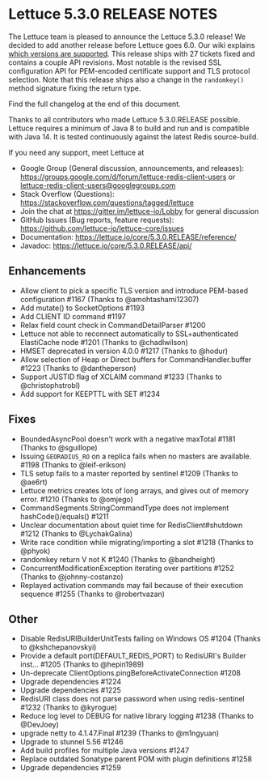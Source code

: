 Lettuce 5.3.0 RELEASE NOTES
===========================

The Lettuce team is pleased to announce the Lettuce 5.3.0 release! 
We decided to add another release before Lettuce goes 6.0. Our wiki explains [which versions are supported](https://github.com/lettuce-io/lettuce-core/wiki/Lettuce-Versions).
This release ships with 27 tickets fixed and contains a couple API revisions. Most notable is the revised SSL configuration API for PEM-encoded certificate support and TLS protocol selection.
Note that this release ships also a change in the `randomkey()` method signature fixing the return type.
 
Find the full changelog at the end of this document.

Thanks to all contributors who made Lettuce 5.3.0.RELEASE possible.
Lettuce requires a minimum of Java 8 to build and run and is compatible with Java 14. It is tested continuously against the latest Redis source-build.

If you need any support, meet Lettuce at

* Google Group (General discussion, announcements, and releases): https://groups.google.com/d/forum/lettuce-redis-client-users
or lettuce-redis-client-users@googlegroups.com
* Stack Overflow (Questions): https://stackoverflow.com/questions/tagged/lettuce
* Join the chat at https://gitter.im/lettuce-io/Lobby for general discussion
* GitHub Issues (Bug reports, feature requests): https://github.com/lettuce-io/lettuce-core/issues
* Documentation: https://lettuce.io/core/5.3.0.RELEASE/reference/
* Javadoc: https://lettuce.io/core/5.3.0.RELEASE/api/

Enhancements
------------
* Allow client to pick a specific TLS version and introduce PEM-based configuration #1167 (Thanks to @amohtashami12307)
* Add mutate() to SocketOptions #1193
* Add CLIENT ID command #1197
* Relax field count check in CommandDetailParser #1200
* Lettuce not able to reconnect automatically to SSL+authenticated ElastiCache node #1201 (Thanks to @chadlwilson)
* HMSET deprecated in version 4.0.0 #1217 (Thanks to @hodur)
* Allow selection of Heap or Direct buffers for CommandHandler.buffer #1223 (Thanks to @dantheperson)
* Support JUSTID flag of XCLAIM command #1233 (Thanks to @christophstrobl)
* Add support for KEEPTTL with SET #1234

Fixes
-----
* BoundedAsyncPool doesn't work with a negative maxTotal #1181 (Thanks to @sguillope)
* Issuing `GEORADIUS_RO` on a replica fails when no masters are available. #1198 (Thanks to @leif-erikson)
* TLS setup fails to a master reported by sentinel #1209 (Thanks to @ae6rt)
* Lettuce metrics creates lots of long arrays, and gives out of memory error.  #1210 (Thanks to @omjego)
* CommandSegments.StringCommandType does not implement hashCode()/equals() #1211
* Unclear documentation about quiet time for RedisClient#shutdown  #1212 (Thanks to @LychakGalina)
* Write race condition while migrating/importing a slot #1218 (Thanks to @phyok)
* randomkey return V not K #1240 (Thanks to @bandheight)
* ConcurrentModificationException iterating over partitions #1252 (Thanks to @johnny-costanzo)
* Replayed activation commands may fail because of their execution sequence #1255 (Thanks to @robertvazan)

Other
-----
* Disable RedisURIBuilderUnitTests failing on Windows OS #1204 (Thanks to @kshchepanovskyi)
* Provide a default port(DEFAULT_REDIS_PORT) to RedisURI's Builder inst… #1205 (Thanks to @hepin1989)
* Un-deprecate ClientOptions.pingBeforeActivateConnection #1208
* Upgrade dependencies #1224
* Upgrade dependencies #1225
* RedisURI class does not parse password when using redis-sentinel #1232 (Thanks to @kyrogue)
* Reduce log level to DEBUG for native library logging #1238 (Thanks to @DevJoey)
* upgrade netty to 4.1.47.Final #1239 (Thanks to @m1ngyuan)
* Upgrade to stunnel 5.56 #1246
* Add build profiles for multiple Java versions #1247
* Replace outdated Sonatype parent POM with plugin definitions #1258
* Upgrade dependencies #1259
